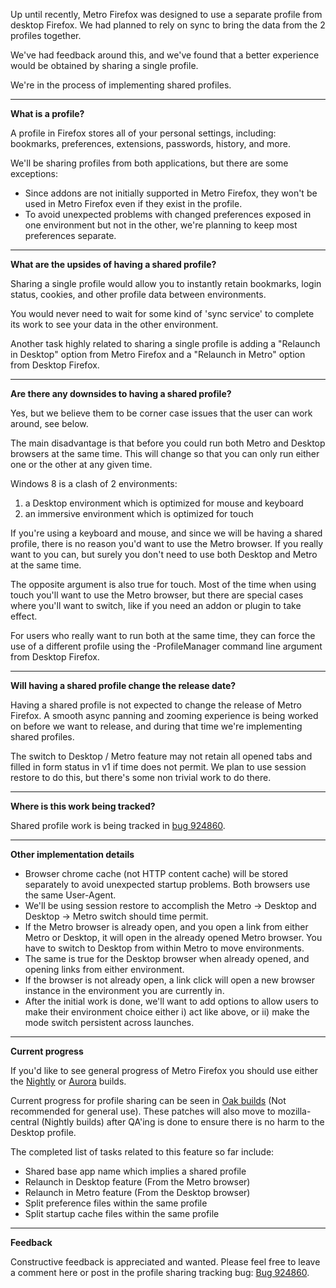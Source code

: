 Up until recently, Metro Firefox was designed to use a separate profile from desktop Firefox.
We had planned to rely on sync to bring the data from the 2 profiles together.

We've had feedback around this, and we've found that a better experience would be obtained by sharing a single profile.

We're in the process of implementing shared profiles.

---

**What is a profile?**

A profile in Firefox stores all of your personal settings, including: bookmarks, preferences, extensions, passwords, history, and more.

We'll be sharing profiles from both applications, but there are some exceptions:

- Since addons are not initially supported in Metro Firefox, they won't be used in Metro Firefox even if they exist in the profile.
- To avoid unexpected problems with changed preferences exposed in one environment but not in the other, we're planning to keep most preferences separate.

---

**What are the upsides of having a shared profile?**

Sharing a single profile would allow you to instantly retain bookmarks, login status, cookies, and other profile data between environments.

You would never need to wait for some kind of 'sync service' to complete its work to see your data in the other environment.

Another task highly related to sharing a single profile is adding a "Relaunch in Desktop" option from Metro Firefox and a "Relaunch in Metro" option from Desktop Firefox.

---

**Are there any downsides to having a shared profile?**

Yes, but we believe them to be corner case issues that the user can work around, see below.

The main disadvantage is that before you could run both Metro and Desktop browsers at the same time.
This will change so that you can only run either one or the other at any given time.

Windows 8 is a clash of 2 environments:

1. a Desktop environment which is optimized for mouse and keyboard
2. an immersive environment which is optimized for touch

If you're using a keyboard and mouse, and since we will be having a shared profile, there is no reason you'd want to use the Metro browser.
If you really want to you can, but surely you don't need to use both Desktop and Metro at the same time.

The opposite argument is also true for touch.  Most of the time when using touch you'll want to use the Metro browser, but there are special cases where you'll want to switch, like if you need an addon or plugin to take effect.

For users who really want to run both at the same time, they can force the use of a different profile using the -ProfileManager command line argument from Desktop Firefox. 

---

**Will having a shared profile change the release date?**

Having a shared profile is not expected to change the release of Metro Firefox.
A smooth async panning and zooming experience is being worked on before we want to release, and during that time we're implementing shared profiles.

The switch to Desktop / Metro feature may not retain all opened tabs and filled in form status in v1 if time does not permit. We plan to use session restore to do this, but there's some non trivial work to do there.

---

**Where is this work being tracked?**

Shared profile work is being tracked in [bug 924860][924860].

---

**Other implementation details**

- Browser chrome cache (not HTTP content cache) will be stored separately to avoid unexpected startup problems. Both browsers use the same User-Agent.
- We'll be using session restore to accomplish the Metro -> Desktop and Desktop -> Metro switch should time permit.
- If the Metro browser is already open, and you open a link from either Metro or Desktop, it will open in the already opened Metro browser. You have to switch to Desktop from within Metro to move environments.
- The same is true for the Desktop browser when already opened, and opening links from either environment.
- If the browser is not already open, a link click will open a new browser instance in the environment you are currently in.
- After the initial work is done, we'll want to add options to allow users to make their environment choice either i) act like above, or ii) make the mode switch persistent across launches.

---

**Current progress**

If you'd like to see general progress of Metro Firefox you should use either the [Nightly][nightly] or [Aurora][aurora] builds.

Current progress for profile sharing can be seen in [Oak builds][oak] (Not recommended for general use).  These patches will also move to mozilla-central (Nightly builds) after QA'ing is done to ensure there is no harm to the Desktop profile.
 
The completed list of tasks related to this feature so far include:

- Shared base app name which implies a shared profile
- Relaunch in Desktop feature (From the Metro browser)
- Relaunch in Metro feature (From the Desktop browser)
- Split preference files within the same profile
- Split startup cache files within the same profile 

---

**Feedback**

Constructive feedback is appreciated and wanted. Please feel free to leave a comment here or post in the profile sharing tracking bug: [Bug 924860][924860].


[924860]: https://bugzilla.mozilla.org/show_bug.cgi?id=924860
[oak]: http://ftp.mozilla.org/pub/mozilla.org/firefox/nightly/latest-oak/firefox-28.0a1.en-US.win32.installer.exe
[nightly]: http://ftp.mozilla.org/pub/mozilla.org/firefox/nightly/latest-mozilla-central/firefox-28.0a1.en-US.win32.installer.exe
[aurora]: https://ftp.mozilla.org/pub/mozilla.org/firefox/nightly/latest-mozilla-aurora/firefox-27.0a2.en-US.win32.installer-stub.exe


